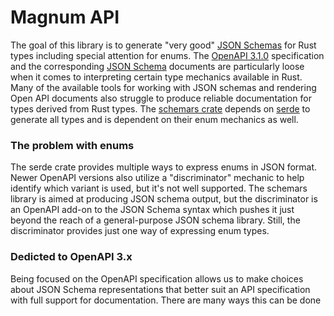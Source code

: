 # Magnum API

The goal of this library is to generate "very good" [JSON Schemas](https://json-schema.org/) for Rust types including special attention for enums. The [OpenAPI 3.1.0](https://spec.openapis.org/oas/v3.1.0) specification and the corresponding [JSON Schema](https://datatracker.ietf.org/doc/html/draft-bhutton-json-schema-00) documents are particularly loose when it comes to interpreting certain type mechanics available in Rust. Many of the available tools for working with JSON schemas and rendering Open API documents also struggle to produce reliable documentation for types derived from Rust types. The [schemars crate](https://github.com/GREsau/schemars) depends on [serde](https://github.com/serde-rs/serde) to generate all types and is dependent on their enum mechanics as well.

### The problem with enums

The serde crate provides multiple ways to express enums in JSON format. Newer OpenAPI versions also utilize a "discriminator" mechanic to help identify which variant is used, but it's not well supported. The schemars library is aimed at producing JSON schema output, but the discriminator is an OpenAPI add-on to the JSON Schema syntax which pushes it just beyond the reach of a general-purpose JSON schema library. Still, the discriminator provides just one way of expressing enum types.

### Dedicted to OpenAPI 3.x

Being focused on the OpenAPI specification allows us to make choices about JSON Schema representations that better suit an API specification with full support for documentation. There are many ways this can be done